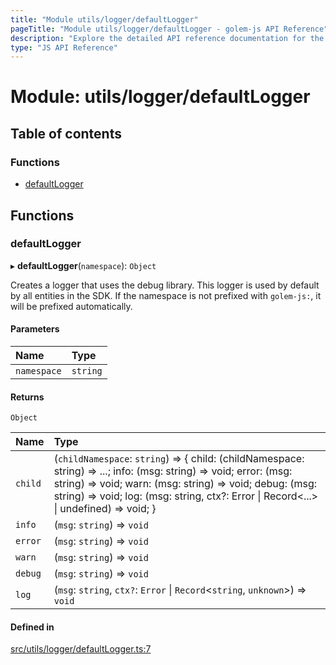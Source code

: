 ```yaml
---
title: "Module utils/logger/defaultLogger"
pageTitle: "Module utils/logger/defaultLogger - golem-js API Reference"
description: "Explore the detailed API reference documentation for the Module utils/logger/defaultLogger within the golem-js SDK for the Golem Network."
type: "JS API Reference"
---
```

# Module: utils/logger/defaultLogger

## Table of contents

### Functions

- [defaultLogger](utils_logger_defaultLogger#defaultlogger)

## Functions

### defaultLogger

▸ **defaultLogger**(`namespace`): `Object`

Creates a logger that uses the debug library. This logger is used by default by all entities in the SDK.
If the namespace is not prefixed with `golem-js:`, it will be prefixed automatically.

#### Parameters

| Name | Type |
| :------ | :------ |
| `namespace` | `string` |

#### Returns

`Object`

| Name | Type |
| :------ | :------ |
| `child` | (`childNamespace`: `string`) => \{ child: (childNamespace: string) =\> ...; info: (msg: string) =\> void; error: (msg: string) =\> void; warn: (msg: string) =\> void; debug: (msg: string) =\> void; log: (msg: string, ctx?: Error \| Record\<...\> \| undefined) =\> void; } |
| `info` | (`msg`: `string`) => `void` |
| `error` | (`msg`: `string`) => `void` |
| `warn` | (`msg`: `string`) => `void` |
| `debug` | (`msg`: `string`) => `void` |
| `log` | (`msg`: `string`, `ctx?`: `Error` \| `Record`\<`string`, `unknown`\>) => `void` |

#### Defined in

[src/utils/logger/defaultLogger.ts:7](https://github.com/golemfactory/golem-js/blob/7cee55b/src/utils/logger/defaultLogger.ts#L7)

